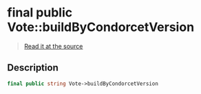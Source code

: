 # final public Vote::buildByCondorcetVersion

> [Read it at the source](https://github.com/julien-boudry/Condorcet/blob/master/src/Vote.php#L21)

## Description    

```php
final public string Vote->buildByCondorcetVersion 
```


    
